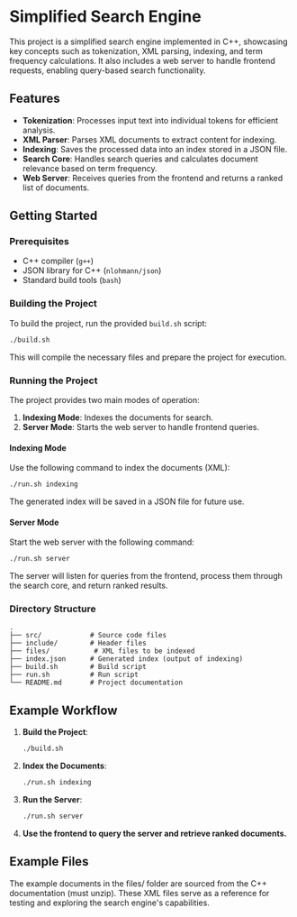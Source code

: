 # Simplified Search Engine

This project is a simplified search engine implemented in C++, showcasing key concepts such as tokenization, XML parsing, indexing, and term frequency calculations. It also includes a web server to handle frontend requests, enabling query-based search functionality.

## Features

- **Tokenization**: Processes input text into individual tokens for efficient analysis.
- **XML Parser**: Parses XML documents to extract content for indexing.
- **Indexing**: Saves the processed data into an index stored in a JSON file.
- **Search Core**: Handles search queries and calculates document relevance based on term frequency.
- **Web Server**: Receives queries from the frontend and returns a ranked list of documents.

## Getting Started

### Prerequisites

- C++ compiler (`g++`)
- JSON library for C++ (`nlohmann/json`)
- Standard build tools (`bash`)

### Building the Project

To build the project, run the provided `build.sh` script:

```bash
./build.sh
```

This will compile the necessary files and prepare the project for execution.

### Running the Project

The project provides two main modes of operation:

1. **Indexing Mode**: Indexes the documents for search.
2. **Server Mode**: Starts the web server to handle frontend queries.

#### Indexing Mode

Use the following command to index the documents (XML):

```bash
./run.sh indexing
```

The generated index will be saved in a JSON file for future use.

#### Server Mode

Start the web server with the following command:

```bash
./run.sh server
```

The server will listen for queries from the frontend, process them through the search core, and return ranked results.

### Directory Structure

```
.
├── src/            # Source code files
├── include/        # Header files
├── files/           # XML files to be indexed
├── index.json      # Generated index (output of indexing)
├── build.sh        # Build script
├── run.sh          # Run script
└── README.md       # Project documentation
```

## Example Workflow

1. **Build the Project**:  
   ```bash
   ./build.sh
   ```

2. **Index the Documents**:  
   ```bash
   ./run.sh indexing
   ```

3. **Run the Server**:  
   ```bash
   ./run.sh server
   ```

4. **Use the frontend to query the server and retrieve ranked documents.**

## Example Files
The example documents in the files/ folder are sourced from the C++ documentation (must unzip). These XML files serve as a reference for testing and exploring the search engine's capabilities.